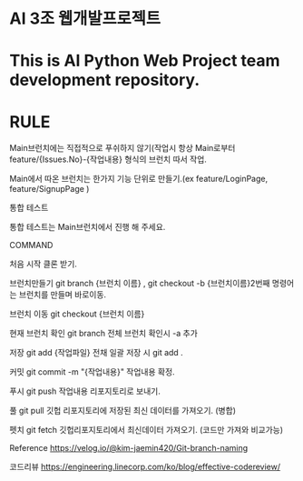 # AI 3조 웹개발프로젝트

# This is AI Python Web Project team development repository.
# RULE

Main브런치에는 직접적으로 푸쉬하지 않기(작업시 항상 Main로부터 feature/{Issues.No}-{작업내용} 형식의 브런치 따서 작업.

Main에서 따온 브런치는 한가지 기능 단위로 만들기.(ex feature/LoginPage, feature/SignupPage )

통합 테스트

통합 테스트는 Main브런치에서 진행 해 주세요.

COMMAND

처음 시작 클론 받기.

브런치만들기 git branch {브런치 이름} , git checkout -b {브런치이름}2번째 명령어는 브런치를 만들며 바로이동.

브런치 이동 git checkout {브런치 이름}

현재 브런치 확인 git branch 전체 브런치 확인시 -a 추가

저장 git add {작업파일} 전채 일괄 저장 시 git add .

커밋 git commit -m "{작업내용}" 작업내용 확정.

푸시 git push 작업내용 리포지토리로 보내기.

풀 git pull 깃헙 리포지토리에 저장된 최신 데이터를 가져오기. (병합)

펫치 git fetch 깃헙리포지토리에서 최신데이터 가져오기. (코드만 가져와 비교가능)

Reference
https://velog.io/@kim-jaemin420/Git-branch-naming

코드리뷰
https://engineering.linecorp.com/ko/blog/effective-codereview/
